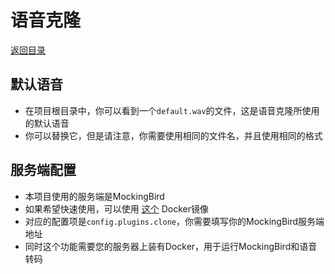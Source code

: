 # 语音克隆
[返回目录](./README.md)

## 默认语音
- 在项目根目录中，你可以看到一个`default.wav`的文件，这是语音克隆所使用的默认语音
- 你可以替换它，但是请注意，你需要使用相同的文件名，并且使用相同的格式

## 服务端配置
- 本项目使用的服务端是MockingBird
- 如果希望快速使用，可以使用 [这个](https://hub.docker.com/r/jiada/mocking_bird) Docker镜像
- 对应的配置项是`config.plugins.clone`，你需要填写你的MockingBird服务端地址
- 同时这个功能需要您的服务器上装有Docker，用于运行MockingBird和语音转码